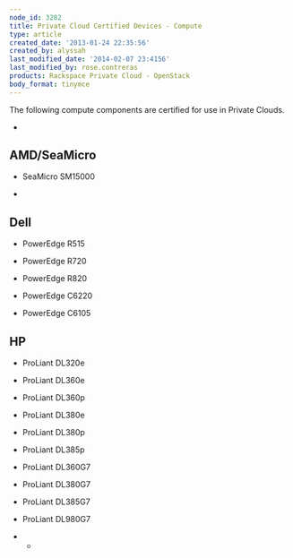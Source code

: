 ```yaml
---
node_id: 3282
title: Private Cloud Certified Devices - Compute
type: article
created_date: '2013-01-24 22:35:56'
created_by: alyssah
last_modified_date: '2014-02-07 23:4156'
last_modified_by: rose.contreras
products: Rackspace Private Cloud - OpenStack
body_format: tinymce
---
```


The following compute components are certified for use in Private
Clouds.

 
-

AMD/SeaMicro
------------

-   SeaMicro SM15000

 
-

Dell
----

-   PowerEdge R515

-   PowerEdge R720

-   PowerEdge R820

-   PowerEdge C6220

-   PowerEdge C6105

 

HP
--

-   ProLiant DL320e

-   ProLiant DL360e

-   ProLiant DL360p

-   ProLiant DL380e

-   ProLiant DL380p

-   ProLiant DL385p

-   ProLiant DL360G7

-   ProLiant DL380G7

-   ProLiant DL385G7

-   ProLiant DL980G7

 

* *

